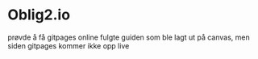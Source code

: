 # Oblig2.io
prøvde å få gitpages online
fulgte guiden som ble lagt ut på canvas, men siden gitpages kommer ikke opp live
